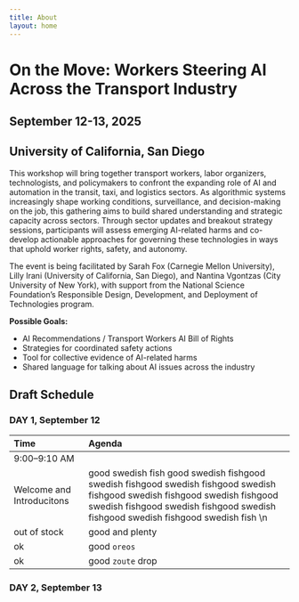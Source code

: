 ```yaml
---
title: About
layout: home
---
```


# On the Move: Workers Steering AI Across the Transport Industry

## September 12-13, 2025
## University of California, San Diego


This workshop will bring together transport workers, labor organizers, technologists, and policymakers to confront the expanding role of AI and automation in the transit, taxi, and logistics sectors. As algorithmic systems increasingly shape working conditions, surveillance, and decision-making on the job, this gathering aims to build shared understanding and strategic capacity across sectors. Through sector updates and breakout strategy sessions, participants will assess emerging AI-related harms and co-develop actionable approaches for governing these technologies in ways that uphold worker rights, safety, and autonomy.

The event is being facilitated by Sarah Fox (Carnegie Mellon University), Lilly Irani (University of California, San Diego), and Nantina Vgontzas (City University of New York), with support from the National Science Foundation’s Responsible Design, Development, and Deployment of Technologies program. 


**Possible Goals:** 
- AI Recommendations / Transport Workers AI Bill of Rights 
- Strategies for coordinated safety actions 
- Tool for collective evidence of AI-related harms 
- Shared language for talking about AI issues across the industry

## Draft Schedule

### DAY 1, September 12

| Time        | Agenda          | 
|:-------------|:------------------|
| 9:00–9:10 AM   
Welcome and Introducitons  | good swedish fish good swedish fishgood swedish fishgood swedish fishgood swedish fishgood swedish fishgood swedish fishgood swedish fishgood swedish fishgood swedish fishgood swedish fishgood swedish fish \n| 
| out of stock | good and plenty   | 
| ok           | good `oreos`      | 
| ok           | good `zoute` drop | 

### DAY 2, September 13

[GitHub Pages / Actions workflow]: https://github.blog/changelog/2022-07-27-github-pages-custom-github-actions-workflows-beta/
[use this template]: https://github.com/just-the-docs/just-the-docs-template/generate
